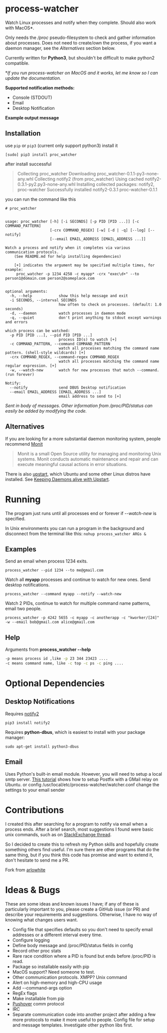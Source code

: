# process-watcher
Watch Linux processes and notify when they complete. Should also work with MacOS*.

Only needs the */proc* pseudo-filesystem to check and gather information about processes. Does not need to create/own the process, if you want a daemon manager, see the *Alternatives* section below.

Currently written for **Python3**, but shouldn't be difficult to make python2 compatible.

\**If you run process-watcher on MacOS and it works, let me know so I can update the documentation.* 

**Supported notification methods:**

* Console (STDOUT)
* Email
* Desktop Notification

**Example output message**

## Installation

use `pip` or `pip3` (current only support python3) install it
```
[sudo] pip3 install proc_watcher
``` 
after install successful
> Collecting proc_watcher
    Downloading proc_watcher-0.1.1-py3-none-any.whl
  Collecting notify2 (from proc_watcher)
    Using cached notify2-0.3.1-py2.py3-none-any.whl
  Installing collected packages: notify2, proc-watcher
  Successfully installed notify2-0.3.1 proc-watcher-0.1.1

you can run the command like this

```
# proc_watcher


usage: proc_watcher [-h] [-i SECONDS] [-p PID [PID ...]] [-c COMMAND_PATTERN]
                    [-crx COMMAND_REGEX] [-w] [-d | -q] [--log] [--notify]
                    [--email EMAIL_ADDRESS [EMAIL_ADDRESS ...]]

Watch a process and notify when it completes via various     communication protocols.
    (See README.md for help installing dependencies)
    
    [+] indicates the argument may be specified multiple times, for example:
     proc_watcher -p 1234 4258 -c myapp* -crx "exec\d+" --to person1@domain.com person2@someplace.com
    

optional arguments:
  -h, --help            show this help message and exit
  -i SECONDS, --interval SECONDS
                        how often to check on processes. (default: 1.0 seconds)
  -d, --daemon          watch processes in daemon mode
  -q, --quiet           don't print anything to stdout except warnings and errors

which process can be watched:
  -p PID [PID ...], --pid PID [PID ...]
                        process ID(s) to watch [+]
  -c COMMAND_PATTERN, --command COMMAND_PATTERN
                        watch all processes matching the command name pattern. (shell-style wildcards) [+]
  -crx COMMAND_REGEX, --command-regex COMMAND_REGEX
                        watch all processes matching the command name regular expression. [+]
  -w, --watch-new       watch for new processes that match --command. (run forever)

Notify:
  --notify              send DBUS Desktop notification
  --email EMAIL_ADDRESS [EMAIL_ADDRESS ...]
                        email address to send to [+]

```

*Sent in body of messages. Other information from /proc/PID/status can easily be added by modifying the code.*

## Alternatives

If you are looking for a more substantial daemon monitoring system, people recommend [Monit](https://mmonit.com/monit)

> Monit is a small Open Source utility for managing and monitoring Unix systems. Monit conducts automatic maintenance and repair and can execute meaningful causal actions in error situations.

There is also [upstart](http://upstart.ubuntu.com), which Ubuntu and some other Linux distros have installed. See [Keeping Daemons alive with Upstart](http://www.alexreisner.com/code/upstart).


# Running

The program just runs until all processes end or forever if *--watch-new* is specified.

In Unix environments you can run a program in the background and disconnect from the terminal like this:
`nohup process_watcher ARGs &` 

## Examples
Send an email when process 1234 exits.

`process_watcher --pid 1234 --to me@gmail.com`

Watch all **myapp** processes and continue to watch for new ones. Send desktop notifications.

`process_watcher --command myapp --notify --watch-new`

Watch 2 PIDs, continue to watch for multiple command name patterns, email two people.

`process_watcher -p 4242 5655 -c myapp -c anotherapp -c "kworker/[24]" -w --email bob@gmail.com alice@gmail.com`

## Help

Arguments from **process_watcher --help**
```bash
-p means process id ,like -p 23 344 23423 ....
-c means command name, like -c top -c ps -c ping ....

```

# Optional Dependencies

## Desktop Notifications

Requires [notify2](https://notify2.readthedocs.org/en/latest)

`pip3 install notify2`

Requires **python-dbus**, which is easiest to install with your package manager:

`sudo apt-get install python3-dbus`

## Email

Uses Python's built-in email module. However, you will need to setup a local smtp server. 
[This tutorial](https://easyengine.io/tutorials/linux/ubuntu-postfix-gmail-smtp) shows how to setup Postfix with a GMail relay on Ubuntu. 
or config /usr/local/etc/process-watcher/watcher.conf
change the settings to your email sender

# Contributions

I created this after searching for a program to notify via email when a process ends. After a brief search, most suggestions I found were basic unix commands, such as on [StackExchange thread](http://unix.stackexchange.com/questions/55395/is-there-a-program-that-can-send-me-a-notification-e-mail-when-a-process-finishe).

So I decided to create this to refresh my Python skills and hopefully create something others find useful. I'm sure there are other programs that do the same thing, but if you think this code has promise and want to extend it, don't hesitate to send me a PR.

Fork from [arlowhite](https://github.com/arlowhite/process-watcher)

# Ideas & Bugs

These are some ideas and known issues I have; if any of these is particularly important to you, please create a GitHub issue (or PR) and describe your requirements and suggestions. Otherwise, I have no way of knowing what changes users want.

- Config file that specifies defaults so you don't need to specify email addresses or a different interval every time.
- Configure logging
- Define body message and /proc/PID/status fields in config
- Record other proc stats
- Rare race condition where a PID is found but ends before /proc/PID is read.
- Package so installable easily with pip
- MacOS support? Need someone to test.
- Other communication protocols. XMPP? Unix command
- Alert on high-memory and high-CPU usage
- Add --command-args option
- RegEx flags
- Make installable from pip
- [Pushover](https://pushover.net/) comm protocol
- IRC
- Separate communication code into another project after adding a few more protocols to make it more useful to people. Config file for setup and message templates. Investigate other python libs first. 

